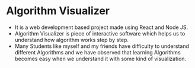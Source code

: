 # Algorithm Visualizer

- It is a web development based project made using React and Node JS. 
- Algorithm Visualizer is piece of interactive software which helps us to understand how algorithm works step by step.
- Many Students like myself and my friends have difficulty to understand different Algorithms and we have observed that learning Algorithms becomes easy when we understand it with some kind of visualization.
